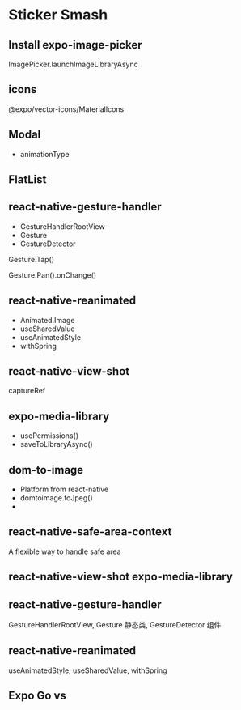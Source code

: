 # Sticker Smash

## Install expo-image-picker

ImagePicker.launchImageLibraryAsync

## icons

@expo/vector-icons/MaterialIcons

## Modal

- animationType

## FlatList

## react-native-gesture-handler

- GestureHandlerRootView
- Gesture
- GestureDetector

Gesture.Tap()

Gesture.Pan().onChange()

## react-native-reanimated

- Animated.Image
- useSharedValue
- useAnimatedStyle
- withSpring

## react-native-view-shot

captureRef

## expo-media-library

- usePermissions()
- saveToLibraryAsync()

## dom-to-image

- Platform from react-native
- domtoimage.toJpeg()
-

## react-native-safe-area-context

A flexible way to handle safe area

## react-native-view-shot expo-media-library

## react-native-gesture-handler

GestureHandlerRootView, Gesture 静态类, GestureDetector 组件

## react-native-reanimated

useAnimatedStyle, useSharedValue, withSpring

## Expo Go vs
